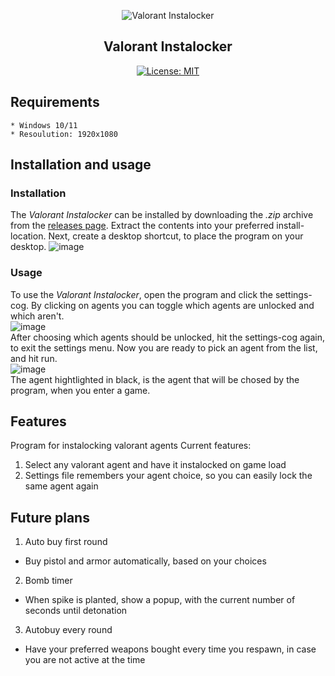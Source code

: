 <p align="center">
  <img src="https://user-images.githubusercontent.com/32793938/178528272-1dffe953-b681-4622-ade3-8f8b0b5bdfcc.png" alt="Valorant Instalocker"/>
</p>


<h2 align="center">Valorant Instalocker</h2>

<p align="center">
<a href="https://github.com/DNIIBOY/valoInstalock/blob/main/LICENSE"><img alt="License: MIT"></a>
</p>

## Requirements
```
* Windows 10/11
* Resoulution: 1920x1080
```


## Installation and usage

### Installation

The _Valorant Instalocker_ can be installed by downloading the _.zip_ archive from the <a href="https://github.com/DNIIBOY/valoInstalock/releases">releases page</a>.
Extract the contents into your preferred install-location. Next, create a desktop shortcut, to place the program on your desktop.
![image](https://user-images.githubusercontent.com/32793938/178540212-b5494df4-101f-47cc-a251-6834d2e0f8fb.png)



### Usage
To use the _Valorant Instalocker_, open the program and click the settings-cog. By clicking on agents you can toggle which agents are unlocked and which aren't.
<br>
![image](https://user-images.githubusercontent.com/32793938/178541096-16c6f3ae-9bdb-4737-9d08-c10ba8fdf896.png) <br>
After choosing which agents should be unlocked, hit the settings-cog again, to exit the settings menu.
Now you are ready to pick an agent from the list, and hit run.
<br>
![image](https://user-images.githubusercontent.com/32793938/178541992-050637f3-d34d-49ce-88a7-4cbea7f8985d.png) <br>
The agent hightlighted in black, is the agent that will be chosed by the program, when you enter a game.

## Features
Program for instalocking valorant agents
Current features:
1. Select any valorant agent and have it instalocked on game load
1. Settings file remembers your agent choice, so you can easily lock the same agent again

## Future plans
1. Auto buy first round
  - Buy pistol and armor automatically, based on your choices
2. Bomb timer
  - When spike is planted, show a popup, with the current number of seconds until detonation
3. Autobuy every round
  - Have your preferred weapons bought every time you respawn, in case you are not active at the time

